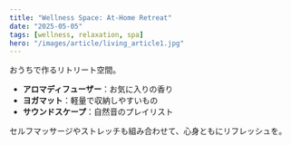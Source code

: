 ```yaml
---
title: "Wellness Space: At-Home Retreat"
date: "2025-05-05"
tags: [wellness, relaxation, spa]
hero: "/images/article/living_article1.jpg"
---
```


おうちで作るリトリート空間。  
- **アロマディフューザー**：お気に入りの香り  
- **ヨガマット**：軽量で収納しやすいもの  
- **サウンドスケープ**：自然音のプレイリスト  

セルフマッサージやストレッチも組み合わせて、心身ともにリフレッシュを。

